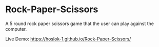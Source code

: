 # Rock-Paper-Scissors
A 5 round rock paper scissors game that the user can play against the computer.

Live Demo: https://hoslok-1.github.io/Rock-Paper-Scissors/
